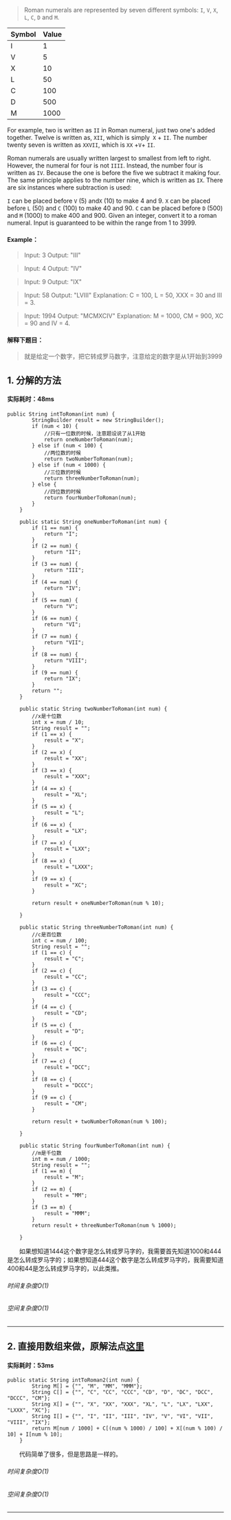 > Roman numerals are represented by seven different symbols: `I`, `V`, `X`, `L`, `C`, `D` and `M`.

|Symbol |Value|  
|:--|:--|
|I       |      1|
|V      |       5
|X      |       10
|L       |      50
|C      |       100
|D       |      500
|M        |     1000

For example, two is written as `II` in Roman numeral, just two one's added together. Twelve is written as, `XII`, which is simply` X` + `II`. The number twenty seven is written as `XXVII`, which is `XX` +`V`+ `II`.

Roman numerals are usually written largest to smallest from left to right. However, the numeral for four is not `IIII`. Instead, the number four is written as `IV`. Because the one is before the five we subtract it making four. The same principle applies to the number nine, which is written as `IX`. There are six instances where subtraction is used:

`I` can be placed before `V` (5) and`X` (10) to make 4 and 9. 
`X` can be placed before `L` (50) and `C` (100) to make 40 and 90. 
`C` can be placed before `D` (500) and `M` (1000) to make 400 and 900.
Given an integer, convert it to a roman numeral. Input is guaranteed to be within the range from 1 to 3999.
#### Example：
> Input: 3
Output: "III"

> Input: 4
Output: "IV"

>Input: 9
Output: "IX"

> Input: 58
Output: "LVIII"
Explanation: C = 100, L = 50, XXX = 30 and III = 3.

> Input: 1994
Output: "MCMXCIV"
Explanation: M = 1000, CM = 900, XC = 90 and IV = 4.

#### 解释下题目：
> 就是给定一个数字，把它转成罗马数字，注意给定的数字是从1开始到3999


## 1. 分解的方法
#### 实际耗时：48ms
```
public String intToRoman(int num) {
        StringBuilder result = new StringBuilder();
        if (num < 10) {
            //只有一位数的时候，注意题设说了从1开始
            return oneNumberToRoman(num);
        } else if (num < 100) {
            //两位数的时候
            return twoNumberToRoman(num);
        } else if (num < 1000) {
            //三位数的时候
            return threeNumberToRoman(num);
        } else {
            //四位数的时候
            return fourNumberToRoman(num);
        }
    }

    public static String oneNumberToRoman(int num) {
        if (1 == num) {
            return "I";
        }
        if (2 == num) {
            return "II";
        }
        if (3 == num) {
            return "III";
        }
        if (4 == num) {
            return "IV";
        }
        if (5 == num) {
            return "V";
        }
        if (6 == num) {
            return "VI";
        }
        if (7 == num) {
            return "VII";
        }
        if (8 == num) {
            return "VIII";
        }
        if (9 == num) {
            return "IX";
        }
        return "";
    }

    public static String twoNumberToRoman(int num) {
        //x是十位数
        int x = num / 10;
        String result = "";
        if (1 == x) {
            result = "X";
        }
        if (2 == x) {
            result = "XX";
        }
        if (3 == x) {
            result = "XXX";
        }
        if (4 == x) {
            result = "XL";
        }
        if (5 == x) {
            result = "L";
        }
        if (6 == x) {
            result = "LX";
        }
        if (7 == x) {
            result = "LXX";
        }
        if (8 == x) {
            result = "LXXX";
        }
        if (9 == x) {
            result = "XC";
        }

        return result + oneNumberToRoman(num % 10);

    }

    public static String threeNumberToRoman(int num) {
        //c是百位数
        int c = num / 100;
        String result = "";
        if (1 == c) {
            result = "C";
        }
        if (2 == c) {
            result = "CC";
        }
        if (3 == c) {
            result = "CCC";
        }
        if (4 == c) {
            result = "CD";
        }
        if (5 == c) {
            result = "D";
        }
        if (6 == c) {
            result = "DC";
        }
        if (7 == c) {
            result = "DCC";
        }
        if (8 == c) {
            result = "DCCC";
        }
        if (9 == c) {
            result = "CM";
        }

        return result + twoNumberToRoman(num % 100);

    }

    public static String fourNumberToRoman(int num) {
        //m是千位数
        int m = num / 1000;
        String result = "";
        if (1 == m) {
            result = "M";
        }
        if (2 == m) {
            result = "MM";
        }
        if (3 == m) {
            result = "MMM";
        }
        return result + threeNumberToRoman(num % 1000);

    }
```
&emsp;&emsp;如果想知道1444这个数字是怎么转成罗马字的，我需要首先知道1000和444是怎么转成罗马字的；如果想知道444这个数字是怎么转成罗马字的，我需要知道400和44是怎么转成罗马字的，以此类推。
###### 时间复杂度O(1)
###### 空间复杂度O(1)
---------
## 2. 直接用数组来做，原解法点[这里](https://leetcode.com/problems/integer-to-roman/discuss/6274/Simple-Solution)
#### 实际耗时：53ms
```
public static String intToRoman2(int num) {
        String M[] = {"", "M", "MM", "MMM"};
        String C[] = {"", "C", "CC", "CCC", "CD", "D", "DC", "DCC", "DCCC", "CM"};
        String X[] = {"", "X", "XX", "XXX", "XL", "L", "LX", "LXX", "LXXX", "XC"};
        String I[] = {"", "I", "II", "III", "IV", "V", "VI", "VII", "VIII", "IX"};
        return M[num / 1000] + C[(num % 1000) / 100] + X[(num % 100) / 10] + I[num % 10];
    }
```
&emsp;&emsp;代码简单了很多，但是思路是一样的。
###### 时间复杂度O(1)
###### 空间复杂度O(1)
---------

